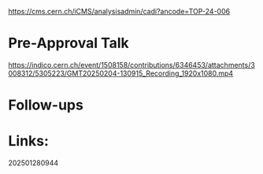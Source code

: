 https://cms.cern.ch/iCMS/analysisadmin/cadi?ancode=TOP-24-006


# Pre-Approval Talk
https://indico.cern.ch/event/1508158/contributions/6346453/attachments/3008312/5305223/GMT20250204-130915_Recording_1920x1080.mp4




# Follow-ups


# Links: 



202501280944
